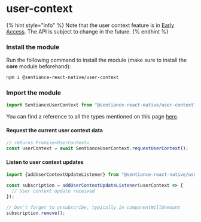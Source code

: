 # user-context

{% hint style="info" %}
Note that the user context feature is in [Early Access](../../appendix/feature-production-readiness.md). The API is subject to change in the future.
{% endhint %}

### Install the module

Run the following command to install the module (make sure to install the **core** module beforehand):

```bash
npm i @sentiance-react-native/user-context
```

### Import the module

```javascript
import SentianceUserContext from "@sentiance-react-native/user-context";
```

You can find a reference to all the types mentioned on this page [here](https://github.com/sentiance/react-native-sentiance/blob/main/packages/user-context/lib/index.d.ts).

#### Request the current user context data

```javascript
// returns Promise<UserContext>
const userContext = await SentianceUserContext.requestUserContext();
```

#### Listen to user context updates

```javascript
import {addUserContextUpdateListener} from "@sentiance-react-native/user-context";

const subscription = addUserContextUpdateListener(userContext => {
  // User context update received
});

// Don't forget to unsubscribe, typically in componentWillUnmount
subscription.remove();
```
